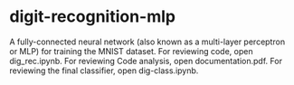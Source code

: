 # digit-recognition-mlp
 A fully-connected neural network (also known as a multi-layer perceptron or MLP) for training the MNIST dataset.
 For reviewing code, open dig_rec.ipynb.
 For reviewing Code analysis, open documentation.pdf.
 For reviewing the final classifier, open dig-class.ipynb.
